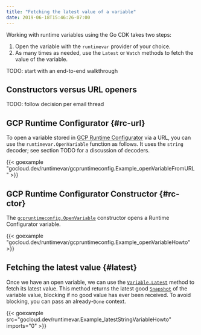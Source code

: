 ```yaml
---
title: "Fetching the latest value of a variable"
date: 2019-06-18T15:46:26-07:00
---
```


Working with runtime variables using the Go CDK takes two steps:

1. Open the variable with the `runtimevar` provider of your choice.
2. As many times as needed, use the `Latest` or `Watch` methods to fetch the
   value of the variable.

TODO: start with an end-to-end walkthrough

## Constructors versus URL openers

TODO: follow decision per email thread

## GCP Runtime Configurator {#rc-url}

To open a variable stored in [GCP Runtime Configurator][] via a URL, you can use
the `runtimevar.OpenVariable` function as follows. It uses the `string` decoder;
see section TODO for a discussion of decoders.

{{< goexample
"gocloud.dev/runtimevar/gcpruntimeconfig.Example_openVariableFromURL" >}}

[GCP Runtime Configurator]: https://cloud.google.com/deployment-manager/runtime-configurator/

## GCP Runtime Configurator Constructor {#rc-ctor}

The [`gcpruntimeconfig.OpenVariable`][] constructor opens a Runtime Configurator
variable.

{{< goexample
"gocloud.dev/runtimevar/gcpruntimeconfig.Example_openVariableHowto" >}}

[`gcpruntimeconfig.OpenVariable`]: https://godoc.org/gocloud.dev/runtimevar/gcpruntimeconfig#OpenVariable

## Fetching the latest value {#latest}

Once we have an open variable, we can use the [`Variable.Latest`][] method to
fetch its latest value. This method returns the latest good [`Snapshot`][] of
the variable value, blocking if no good value has ever been received. To avoid
blocking, you can pass an already-`Done` context.

{{< goexample src="gocloud.dev/runtimevar.Example_latestStringVariableHowto"
imports="0" >}}

[`Variable.Latest`]: https://godoc.org/gocloud.dev/runtimevar#Variable.Latest
[`Snapshot`]: https://godoc.org/gocloud.dev/runtimevar#Snapshot
